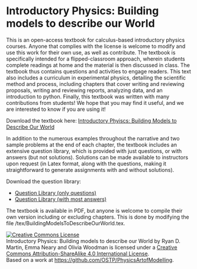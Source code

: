 # Introductory Physics: Building models to describe our World
This is an open-access textbook for calculus-based introductory physics courses. Anyone that complies with the license is welcome to modify and use this work for their own use, as well as contribute. The textbook is specifically intended for a flipped-classroom approach, wherein students complete readings at home and the material is then discussed in class. The textbook thus contains questions and activities to engage readers. This text also includes a curriculum in experimental physics, detailing the scientific method and process, including chapters that cover writing and reviewing proposals, writing and reviewing reports, analyzing data, and an introduction to python. Finally, this textbook was written with many contributions from students! We hope that you may find it useful, and we are interested to know if you are using it!

Download the textbook here: [Introductory Phyiscs: Building Models to Describe Our World](https://github.com/OSTP/PhysicsArtofModelling/raw/master/tex/BuildingModelsToDescribeOurWorld.pdf)

In addition to the numerous examples throughout the narrative and two sample problems at the end of each chapter, the textbook includes an extensive question library, which is provided with just questions, or with answers (but not solutions). Solutions can be made available to instructors upon request (in Latex format, along with the questions, making it straightforward to generate assignments with and without solutions). 

Download the question library:
  * [Question Library (only questions)](https://github.com/OSTP/PhysicsArtofModelling/raw/master/QuestionLibrary_Questions.pdf)
  * [Question Library (with most answers)](https://github.com/OSTP/PhysicsArtofModelling/raw/master/QuestionLibrary_Answers.pdf)


The textbook is available in PDF, but anyone is welcome to compile their own version including or excluding chapters. This is done by modifying the file /tex/BuildingModelsToDescribeOurWorld.tex. 

<a rel="license" href="http://creativecommons.org/licenses/by-sa/4.0/"><img alt="Creative Commons License" style="border-width:0" src="https://i.creativecommons.org/l/by-sa/4.0/88x31.png" /></a><br /><span xmlns:dct="http://purl.org/dc/terms/" href="http://purl.org/dc/dcmitype/Text" property="dct:title" rel="dct:type">Introductory Physics: Building models to describe our World</span> by <span xmlns:cc="http://creativecommons.org/ns#" property="cc:attributionName">Ryan D. Martin, Emma Neary and Olivia Woodman</span> is licensed under a <a rel="license" href="http://creativecommons.org/licenses/by-sa/4.0/">Creative Commons Attribution-ShareAlike 4.0 International License</a>.<br />Based on a work at <a xmlns:dct="http://purl.org/dc/terms/" href="https://github.com/OSTP/PhysicsArtofModelling" rel="dct:source">https://github.com/OSTP/PhysicsArtofModelling</a>.
